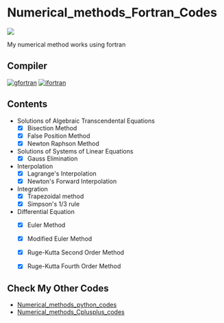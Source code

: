 # Numerical_methods_Fortran_Codes
<image src="https://www.e-booksdirectory.com/categoryimg/401.jpg" >


My numerical method works using fortran
## Compiler
[![gfortran](https://img.shields.io/badge/gfortran-tested-green)]()
[![ifortran](https://img.shields.io/badge/ifort-Not_tested-yellow)]()
## Contents
* Solutions  of  Algebraic  Transcendental Equations
  - [x] Bisection Method
  - [x] False Position Method
  - [x] Newton Raphson Method 
* Solutions of  Systems of  Linear Equations
  - [x] Gauss Elimination
* Interpolation
  - [x] Lagrange's Interpolation
  - [x] Newton's Forward Interpolation
* Integration
  -  [x] Trapezoidal method
  -  [x] Simpson's 1/3 rule
* Differential Equation
  -  [x] Euler Method
  -  [x] Modified Euler Method
  -  [x] Ruge-Kutta Second Order Method
  -  [x] Ruge-Kutta Fourth Order Method


## Check My Other Codes
* [Numerical_methods_python_codes](https://github.com/rahular09062001/Numerical_methods_python_codes)
* [Numerical_methods_Cplusplus_codes](https://github.com/rahular09062001/Numerical_methods_Cplusplus_codes)
  
  
